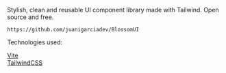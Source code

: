 Stylish, clean and reusable UI component library made with Tailwind. Open source and free.


```
https://github.com/juanigarciadev/BlossomUI
```

Technologies used:

[Vite](https://vitejs.dev/)</br>
[TailwindCSS](https://tailwindcss.com/)
